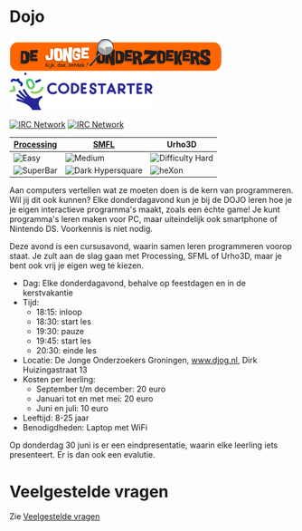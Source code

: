 # Dojo

![DJOG logo](Djog.png) ![Codestarter logo](Codestarter.png)

[![IRC Network](https://img.shields.io/badge/irc-%23DojoGroningen-blue.svg "IRC Freenode")](https://webchat.freenode.net/?channels=DojoGroningen)
[![IRC Network](https://img.shields.io/badge/irc-%23PwcGroningen-blue.svg "IRC Freenode")](https://webchat.freenode.net/?channels=PwcGroningen)


[Processing](LessenProcessing/README.md) | [SMFL](https://github.com/janderkkotlarski/Cplusplus-with-SFML-course) | Urho3D
--- | --- | ---
![Easy](https://raw.githubusercontent.com/richelbilderbeek/Dojo/master/Images/Easy.png) | ![Medium](https://raw.githubusercontent.com/richelbilderbeek/Dojo/master/Images/Medium.png) | ![Difficulty Hard](https://raw.githubusercontent.com/richelbilderbeek/Dojo/master/Images/Hard.png)
 ![SuperBar](https://raw.githubusercontent.com/richelbilderbeek/Dojo/master/Images/superBar.png)|![Dark Hypersquare](https://cloud.githubusercontent.com/assets/13890380/9529429/7f52a582-4cfa-11e5-9265-51b4eed9e597.png) | ![heXon](https://raw.githubusercontent.com/richelbilderbeek/Dojo/master/Images/heXon.png)

Aan computers vertellen wat ze moeten doen is de kern van programmeren. Wil jij dit ook kunnen? Elke donderdagavond kun je bij de DOJO leren hoe je je eigen interactieve programma's maakt, zoals een échte game! Je kunt programma's leren maken voor PC, maar uiteindelijk ook smartphone of Nintendo DS. Voorkennis is niet nodig.

Deze avond is een cursusavond, waarin samen leren programmeren voorop staat. 
Je zult aan de slag gaan met Processing, SFML of Urho3D, 
maar je bent ook vrij je eigen weg te kiezen.

 * Dag: Elke donderdagavond, behalve op feestdagen en in de kerstvakantie
 * Tijd: 
    * 18:15: inloop
    * 18:30: start les
    * 19:30: pauze
    * 19:45: start les
    * 20:30: einde les
 * Locatie: De Jonge Onderzoekers Groningen, www.djog.nl, Dirk Huizingastraat 13
 * Kosten per leerling:
   * September t/m december: 20 euro
   * Januari tot en met mei: 20 euro
   * Juni en juli: 10 euro
 * Leeftijd: 8-25 jaar
 * Benodigdheden: Laptop met WiFi

Op donderdag 30 juni is er een eindpresentatie, waarin elke leerling iets presenteert.
Er is dan ook een evalutie.

# Veelgestelde vragen

Zie [Veelgestelde vragen](FAQ.md)

